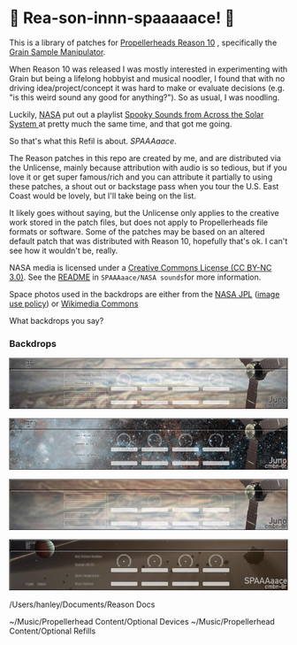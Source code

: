 # :rocket: Rea-son-innn-spaaaaace! :rocket:

This is a library of patches for [Propellerheads Reason 10](https://www.propellerheads.se/en/reason) , specifically the  [Grain Sample Manipulator](https://www.propellerheads.se/en/reason/instruments/grain). 

When Reason 10 was released I was mostly interested in experimenting with Grain but being a lifelong hobbyist and musical noodler, I found that with no driving idea/project/concept it was hard to make or evaluate decisions (e.g. "is this weird sound any good for anything?"). So as usual, I was noodling.

Luckily, [NASA](https://soundcloud.com/nasa/tracks) put out a playlist [Spooky Sounds from Across the Solar System ](https://soundcloud.com/nasa/sets/spookyspacesounds) at pretty much the same time, and that got me going. 

So that's what this Refil is about. _SPAAAaace_. 


The Reason patches in this repo are created by me, and are distributed via the Unlicense, mainly because attribution with audio is so tedious, but if you love it or get super famous/rich and you can attribute it partially to using these patches, a shout out or backstage pass when you tour the U.S. East Coast would be lovely, but I'll take being on the list.  

It likely goes without saying, but the Unlicense only applies to the creative work stored in the patch files, but does not apply to Propellerheads file formats or software. Some of the patches may be based on an altered default patch that was distributed with Reason 10, hopefully that's ok. I can't see how it wouldn't be, really. 

NASA media is licensed under a [Creative Commons License (CC BY-NC 3.0)](https://creativecommons.org/licenses/by-nc/3.0/legalcode). See the [README](SPAAAaace/NASA%20sounds/README.md) in `SPAAAaace/NASA sounds`for more information.

Space photos  used in the backdrops are either from the [NASA JPL](https://photojournal.jpl.nasa.gov) ([image use policy](https://www.jpl.nasa.gov/imagepolicy/)) or [Wikimedia Commons](https://commons.wikimedia.org/wiki/Main_Page)

What backdrops you say?

### Backdrops

![juno_backdrop.jpg](backdrops/juno_backdrop.jpg)

![juno_RemnantHBH3.jpg](backdrops/juno_RemnantHBH3.jpg)

![juno_temp.jpg](backdrops/juno_temp.jpg)

![SPAAAaace_PIA22082.jpg](backdrops/SPAAAaace_PIA22082.jpg)

/Users/hanley/Documents/Reason Docs

~/Music/Propellerhead Content/Optional Devices
~/Music/Propellerhead Content/Optional Refills